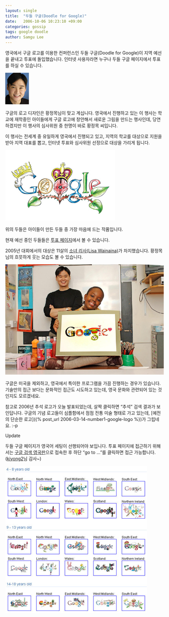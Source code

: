 ```yaml
---
layout: single
title:  "두들 구글(Doodle for Google)"
date:   2006-10-06 10:23:10 +09:00
categories: gossip
tags: google doodle
author: Samgu Lee
---
```

영국에서 구글 로고를 이용한 컨퍼런스인 두들 구글(Doodle for Google)이 지역 예선을 끝내고 투표에 돌입했습니다. 인터넷 사용자라면 누구나 두들 구글 페이지에서 투표를 하실 수 있습니다.

![황정목님 사진](/assets/dennis.jpg)

구글의 로고 디자인은 황정목님이 맞고 계십니다. 영국에서 진행하고 있는 이 행사는 학교에 재학중인 아이들에게 구글 로고에 창안해서 새로운 그림을 만드는 행사인데, 당연하겠지만 이 행사의 심사위원 중 한명이 바로 황정목 씨입니다.

이 행사는 전세계 중 유일하게 영국에서 진행되고 있고, 지역의 학교를 대상으로 지원을 받아 지역 대표를 뽑고, 인터넷 투표와 심사위원 선정으로 대상을 가리게 됩니다.

![톰베넷 15세](/assets/tom-bennett.jpg)

위의 두들은 아이들이 만든 두들 중 가장 마음에 드는 작품입니다.

현재 예선 중인 두들들은 [투표 페이지](http://www.google.co.uk/doodle4google/vote.html)에서 볼 수 있습니다.

2005년 대회에서의 대상은 11살의 [소녀 리사(Lisa Wainaina)](http://www.google.co.uk/doodle4google/news.html)가 차지했습니다. 황정목님의 흐믓하게 웃는 모습도 볼 수 있습니다.

![2005년 두들 구글 대상작](/assets/2005Comp_DennisLisa.jpg)

구글은 미국을 제외하고, 영국에서 특이한 프로그램을 가끔 진행하는 경우가 있습니다. 기술만의 접근 보다는 문화적인 접근도 시도하고 있는데, 영국 문화와 관련되어 있는 것인지도 모르겠네요.

참고로 2006년 추석 로고가 오늘 발표되었는데, 살짝 클릭하면 &#8220;추석&#8221; 검색 결과가 보인답니다. 구글의 기념 로고들이 심플함에서 점점 전통 미술 형태로 가고 있는데, [예전의 단순한 로고]({% post_url 2006-03-14-number1-google-logo %})가 그립네요. :-p

Update

두들 구글 페이지가 영국어 세팅이 선행되어야 보입니다. 투표 페이지에 접근하기 위해서는 [구글 검색 영국판](http://www.google.co.uk/)으로 접속한 후 하단 &#8220;go to &#8230;&#8221;를 클릭하면 접근 가능합니다.([kiyong2](http://kiyong2.net)님 감사~)

![구글 두들](/assets/doodles.jpg)